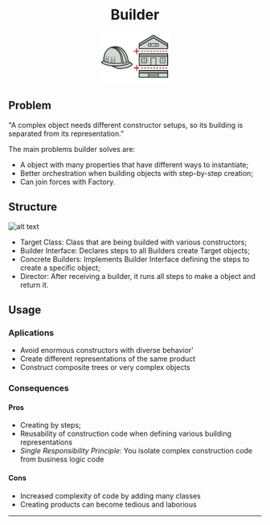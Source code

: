 <h1 align='center'>Builder</h1>

<p align='center'>
	<img src='../../../.github/builder.png' alt='Factory'>
</p>

## Problem

"A complex object needs different constructor setups, so its building is separated from its representation."

The main problems builder solves are:

- A object with many properties that have different ways to instantiate;
- Better orchestration when building objects with step-by-step creation;
- Can join forces with Factory. 

## Structure

![alt text](https://refactoring.guru/images/patterns/diagrams/builder/structure.png "Builder UML Diagram")

- Target Class: Class that are being builded with various constructors;
- Builder Interface: Declares steps to all Builders create Target objects;
- Concrete Builders: Implements Builder Interface defining the steps to create a specific object;
- Director: After receiving a builder, it runs all steps to make a object and return it.

## Usage

### Aplications
- Avoid enormous constructors with diverse behavior'
- Create different representations of the same product
- Construct composite trees or very complex objects

### Consequences
#### Pros
- Creating by steps;
- Reusability of construction code when defining various building representations
- *Single Responsibility Principle*: You isolate complex construction code from business logic code

#### Cons
- Increased complexity of code by adding many classes
- Creating products can become tedious and laborious 

---